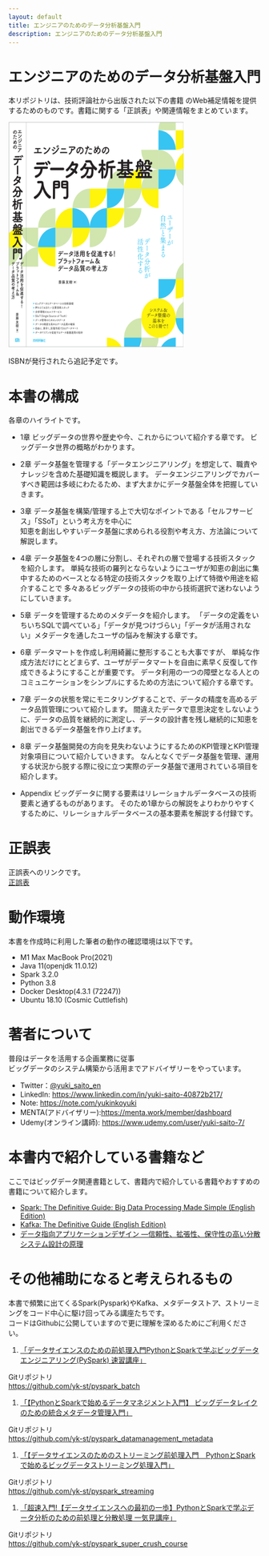 ```yaml
---
layout: default
title: エンジニアのためのデータ分析基盤入門
description: エンジニアのためのデータ分析基盤入門
---
```

   
<h1 id="-">エンジニアのためのデータ分析基盤入門</h1>
<p>本リポジトリは、技術評論社から出版された以下の書籍 のWeb補足情報を提供するためのものです。書籍に関する「正誤表」や関連情報をまとめています。</p>
<p><img src="title.png" width="350" height="450"></p>
<p>ISBNが発行されたら追記予定です。</p>
<h1 id="-">本書の構成</h1>
<p>各章のハイライトです。</p>
<ul>
<li><p>1章
ビッグデータの世界や歴史や今、これからについて紹介する章です。
ビッグデータ世界の概略がわかります。</p>
</li>
<li><p>2章
データ基盤を管理する「データエンジニアリング」を想定して、職責やナレッジを含めた基礎知識を概説します。
データエンジニアリングでカバーすべき範囲は多岐にわたるため、まず大まかにデータ基盤全体を把握していきます。</p>
</li>
<li><p>3章
データ基盤を構築/管理する上で大切なポイントである「セルフサービス」「SSoT」という考え方を中心に<br>知恵を創出しやすいデータ基盤に求められる役割や考え方、方法論について解説します。</p>
</li>
<li><p>4章
データ基盤を4つの層に分割し、それぞれの層で登場する技術スタックを紹介します。
単純な技術の羅列とならないようにユーザが知恵の創出に集中するためのベースとなる特定の技術スタックを取り上げて特徴や用途を紹介することで
多々あるビッグデータの技術の中から技術選択で迷わないようにしていきます。</p>
</li>
<li><p>5章
データを管理するためのメタデータを紹介します。
「データの定義をいちいちSQLで調べている」「データが見つけづらい」「データが活用されない」メタデータを通したユーザの悩みを解決する章です。</p>
</li>
<li><p>6章
データマートを作成し利用綺麗に整形することも大事ですが、
単純な作成方法だけにとどまらず、ユーザがデータマートを自由に素早く反復して作成できるようにすることが重要です。
データ利用の一つの障壁となる人とのコミュニケーションをシンプルにするための方法について紹介する章です。</p>
</li>
<li><p>7章
データの状態を常にモニタリングすることで、データの精度を高めるデータ品質管理について紹介します。
間違えたデータで意思決定をしないように、データの品質を継続的に測定し、データの設計書を残し継続的に知恵を創出できるデータ基盤を作り上げます。</p>
</li>
<li><p>8章
データ基盤開発の方向を見失わないようにするためのKPI管理とKPI管理対象項目について紹介していきます。
なんとなくでデータ基盤を管理、運用する状況から脱する際に役に立つ実際のデータ基盤で運用されている項目を紹介します。</p>
</li>
<li><p>Appendix
ビッグデータに関する要素はリレーショナルデータベースの技術要素と通ずるものがあります。
そのため1章からの解説をよりわかりやすくするために、リレーショナルデータベースの基本要素を解説する付録です。</p>
</li>
</ul>
<h1 id="-">正誤表</h1>
<p>正誤表へのリンクです。<br><a href="errors.md">正誤表</a></p>
<h1 id="-">動作環境</h1>
<p>本書を作成時に利用した筆者の動作の確認環境は以下です。</p>
<ul>
<li>M1 Max MacBook Pro(2021)</li>
<li>Java 11(openjdk 11.0.12)</li>
<li>Spark 3.2.0</li>
<li>Python 3.8</li>
<li>Docker Desktop(4.3.1 (72247))</li>
<li>Ubuntu 18.10 (Cosmic Cuttlefish)</li>
</ul>
<h1 id="-">著者について</h1>
<p>普段はデータを活用する企画業務に従事<br>ビッグデータのシステム構築から活用までアドバイザリーをやっています。</p>
<ul>
<li>Twitter：<a href="https://twitter.com/yuki_saito_en">@yuki_saito_en</a></li>
<li>LinkedIn: <a href="https://www.linkedin.com/in/yuki-saito-40872b217/">https://www.linkedin.com/in/yuki-saito-40872b217/</a></li>
<li>Note: <a href="https://note.com/yukinkoyuki">https://note.com/yukinkoyuki</a></li>
<li>MENTA(アドバイザリー):<a href="https://menta.work/member/dashboard">https://menta.work/member/dashboard</a></li>
<li>Udemy(オンライン講師): <a href="https://www.udemy.com/user/yuki-saito-7/">https://www.udemy.com/user/yuki-saito-7/</a></li>
</ul>
<h1 id="-">本書内で紹介している書籍など</h1>
<p>ここではビッグデータ関連書籍として、書籍内で紹介している書籍やおすすめの書籍について紹介します。</p>
<ul>
<li><a href="https://amzn.to/3nQ90ts">Spark: The Definitive Guide: Big Data Processing Made Simple (English Edition)</a></li>
<li><a href="https://amzn.to/3nNMcdU">Kafka: The Definitive Guide (English Edition)</a></li>
<li><a href="https://amzn.to/3tQh69g">データ指向アプリケーションデザイン ―信頼性、拡張性、保守性の高い分散システム設計の原理</a></li>
</ul>
<h1 id="-">その他補助になると考えられるもの</h1>
<p>本書で頻繁に出てくるSpark(Pyspark)やKafka、メタデータストア、ストリーミングをコード中心に駆け回ってみる講座たちです。<br>コードはGithubに公開していますので更に理解を深めるためにご利用ください。</p>
<ol>
<li><a href="https://www.udemy.com/course/python-spark-pyspark/?referralCode=E67BF8B61F65866794EB">「データサイエンスのための前処理入門PythonとSparkで学ぶビッグデータエンジニアリング(PySpark) 速習講座」</a></li>
</ol>
<p>Gitリポジトリ<br><a href="https://github.com/yk-st/pyspark_batch">https://github.com/yk-st/pyspark_batch</a></p>
<ol>
<li><a href="https://www.udemy.com/course/draft/4367192/?referralCode=AB48AD18D10E55DCB0E5">「【PythonとSparkで始めるデータマネジメント入門】 ビッグデータレイクのための統合メタデータ管理入門」</a></li>
</ol>
<p>Gitリポジトリ<br><a href="https://github.com/yk-st/pyspark_datamanagement_metadata">https://github.com/yk-st/pyspark_datamanagement_metadata</a></p>
<ol>
<li><a href="https://www.udemy.com/course/python-spark-streaming/?referralCode=F5E3B429A5C47468BDAD">「【データサイエンスのためのストリーミング前処理入門　PythonとSparkで始めるビッグデータストリーミング処理入門」</a></li>
</ol>
<p>Gitリポジトリ<br><a href="https://github.com/yk-st/pyspark_streaming">https://github.com/yk-st/pyspark_streaming</a></p>
<ol>
<li><a href="https://www.udemy.com/course/draft/4415660/?referralCode=EF89D5D240FB483AF4A1">「超速入門!【データサイエンスへの最初の一歩】PythonとSparkで学ぶデータ分析のための前処理と分散処理 一気見講座」</a></li>
</ol>
<p>Gitリポジトリ<br><a href="https://github.com/yk-st/pyspark_super_crush_course">https://github.com/yk-st/pyspark_super_crush_course</a></p>
